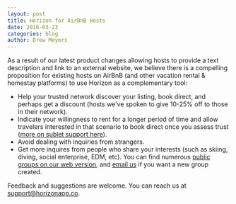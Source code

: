 ```yaml
---
layout: post
title: Horizon for AirBnB Hosts
date: 2016-03-23
categories: blog
author: Drew Meyers
---
```

As a result of our latest product changes allowing hosts to provide a text description and link to an external website, we believe there is a compelling proposition for existing hosts on AirBnB (and other vacation rental & homestay platforms) to use Horizon as a complementary tool:

<ul>
	<li>Help your trusted network discover your listing, book direct, and perhaps get a discount (hosts we've spoken to give 10-25% off to those in their network).</li>
	<li>Indicate your willingness to rent for a longer period of time and allow travelers interested in that scenario to book direct once you assess trust (<a href="http://www.horizonapp.co/blog/sublet-support/">more on sublet support here</a>).</li>
	<li>Avoid dealing with inquiries from strangers.</li>
	<li>Get more inquires from people who share your interests (such as skiing, diving, social enterprise, EDM, etc). You can find numerous <a href="http://api.horizonapp.co/groups/">public groups on our web version</a>, and <a href="mailto:info@horizonapp.co">email us</a> if you want a new group created.</li>
</ul>

Feedback and suggestions are welcome. You can reach us at [support@horizonapp.co](mailto:support@horizonapp.co).